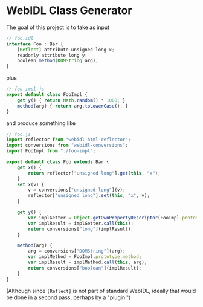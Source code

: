 # WebIDL Class Generator

The goal of this project is to take as input

```js
// foo.idl
interface Foo : Bar {
    [Reflect] attribute unsigned long x;
    readonly attribute long y;
    boolean method(DOMString arg);
}
```

plus

```js
// foo-impl.js
export default class FooImpl {
    get y() { return Math.random() * 1000; }
    method(arg) { return arg.toLowerCase(); }
}
```

and produce something like

```js
// foo.js
import reflector from "webidl-html-reflector";
import conversions from "webidl-conversions";
import FooImpl from "./foo-impl";

export default class Foo extends Bar {
    get x() {
        return reflector["unsigned long"].get(this, "x");
    }
    set x(v) {
        v = conversions["unsigned long"](v);
        reflector["unsigned long"].set(this, "x", v);
    }

    get y() {
        var implGetter = Object.getOwnPropertyDescriptor(FooImpl.prototype, "y").get;
        var implResult = implGetter.call(this);
        return conversions["long"](implResult);
    }

    method(arg) {
        arg = conversions["DOMString"](arg);
        var implMethod = FooImpl.prototype.method;
        var implResult = implMethod.call(this, arg);
        return conversions["boolean"](implResult);
    }
}
```

(Although since `[Reflect]` is not part of standard WebIDL, ideally that would be done in a second pass, perhaps by a "plugin.")
